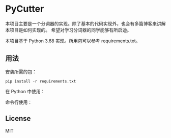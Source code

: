 # PyCutter

本项目主要是一个分词器的实现。除了基本的代码实现外，也会有多篇博客来讲解本项目是如何实现的。
希望对学习分词器的同学能够有所启迪。

本项目基于 Python 3.68 实现。所用包可以参考 requirements.txt。

## 用法

安装所需的包：
```
pip install -r requirements.txt
```

在 Python 中使用：

命令行使用：

## License

MIT
